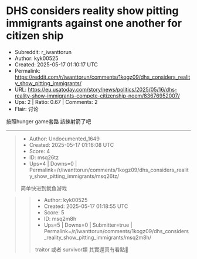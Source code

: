 # DHS considers reality show pitting immigrants against one another for citizen ship

- Subreddit: r_iwanttorun
- Author: kyk00525
- Created: 2025-05-17 01:10:17 UTC
- Permalink: https://reddit.com/r/iwanttorun/comments/1kogz09/dhs_considers_reality_show_pitting_immigrants/
- URL: https://eu.usatoday.com/story/news/politics/2025/05/16/dhs-reality-show-immigrants-compete-citizenship-noem/83676952007/
- Ups: 2 | Ratio: 0.67 | Comments: 2
- Flair: 讨论


按照hunger game套路 該練射箭了吧


---

> - Author: Undocumented_1649
> - Created: 2025-05-17 01:16:08 UTC
> - Score: 4
> - ID: msq26tz
> - Ups=4 | Downs=0 | Permalink=/r/iwanttorun/comments/1kogz09/dhs_considers_reality_show_pitting_immigrants/msq26tz/
>
> 简单快进到鱿鱼游戏

>> - Author: kyk00525
>> - Created: 2025-05-17 01:18:55 UTC
>> - Score: 5
>> - ID: msq2m8h
>> - Ups=5 | Downs=0 | Submitter=true | Permalink=/r/iwanttorun/comments/1kogz09/dhs_considers_reality_show_pitting_immigrants/msq2m8h/
>>
>> traitor 或者 survivor類 其實還真有看點👻
